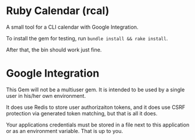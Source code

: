 # Ruby Calendar (rcal)

A small tool for a CLI calendar with Google Integration.

To install the gem for testing, run `bundle install && rake install`.

After that, the bin should work just fine.

# Google Integration

This Gem will not be a multiuser gem. It is intended to be used by a single user in his/her own environment.

It does use Redis to store user authorizaiton tokens, and it does use CSRF protection via generated token matching, but that is all it does.

Your applications credentials must be stored in a file next to this application or as an environment variable. That is up to you.
